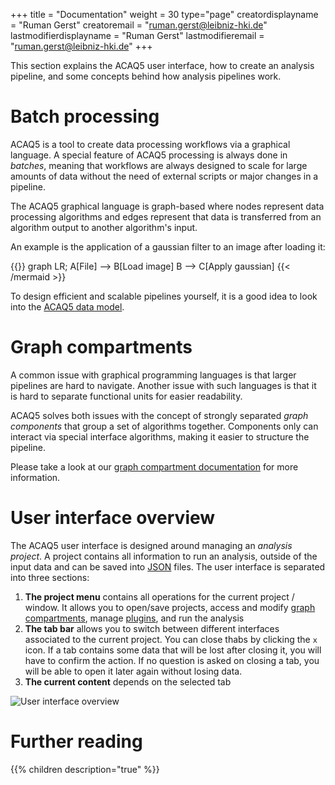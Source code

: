 +++
title = "Documentation"
weight = 30
type="page"
creatordisplayname = "Ruman Gerst"
creatoremail = "ruman.gerst@leibniz-hki.de"
lastmodifierdisplayname = "Ruman Gerst"
lastmodifieremail = "ruman.gerst@leibniz-hki.de"
+++

This section explains the ACAQ5 user interface, how to create an analysis pipeline,
and some concepts behind how analysis pipelines work.

# Batch processing

ACAQ5 is a tool to create data processing workflows via a graphical language.
A special feature of ACAQ5 processing is always done in *batches*, meaning that workflows
are always designed to scale for large amounts of data without the need of external scripts or
major changes in a pipeline.

The ACAQ5 graphical language is graph-based where nodes represent data processing algorithms
and edges represent that data is transferred from an algorithm output to another algorithm's input.

An example is the application of a gaussian filter to an image after loading it:

{{<mermaid align="left">}}
graph LR;
    A[File] --> B[Load image]
    B --> C[Apply gaussian]
{{< /mermaid >}}

To design efficient and scalable pipelines yourself, it is a good idea to
look into the [ACAQ5 data model](/documentation/data_flow).

# Graph compartments

A common issue with graphical programming languages is that larger pipelines are
hard to navigate. Another issue with such languages is that it is hard to separate functional
units for easier readability.

ACAQ5 solves both issues with the concept of strongly separated *graph components* that
group a set of algorithms together. Components only can interact via special interface algorithms,
making it easier to structure the pipeline.

Please take a look at our [graph compartment documentation](/documentation/graph-compartment) for more information.

# User interface overview

The ACAQ5 user interface is designed around managing an *analysis project*.
A project contains all information to run an analysis, outside of the input data and
can be saved into [JSON](https://www.json.org/json-en.html) files.
The user interface is separated into three sections:

1. **The project menu** contains all operations for the current project / window. It allows you to open/save projects, access and modify [graph compartments](/documentation/graph-compartments), manage [plugins](/documentation/plugins), and run the analysis
2. **The tab bar** allows you to switch between different interfaces associated to the current project. You can close thabs by clicking the `x` icon. If a tab contains some data that will be lost after closing it, you will have to confirm the action. If no question is asked on closing a tab, you will be able to open it later again without losing data.
3. **The current content** depends on the selected tab

![User interface overview](/img/documentation/general-ui.png)

# Further reading

{{% children description="true" %}}
